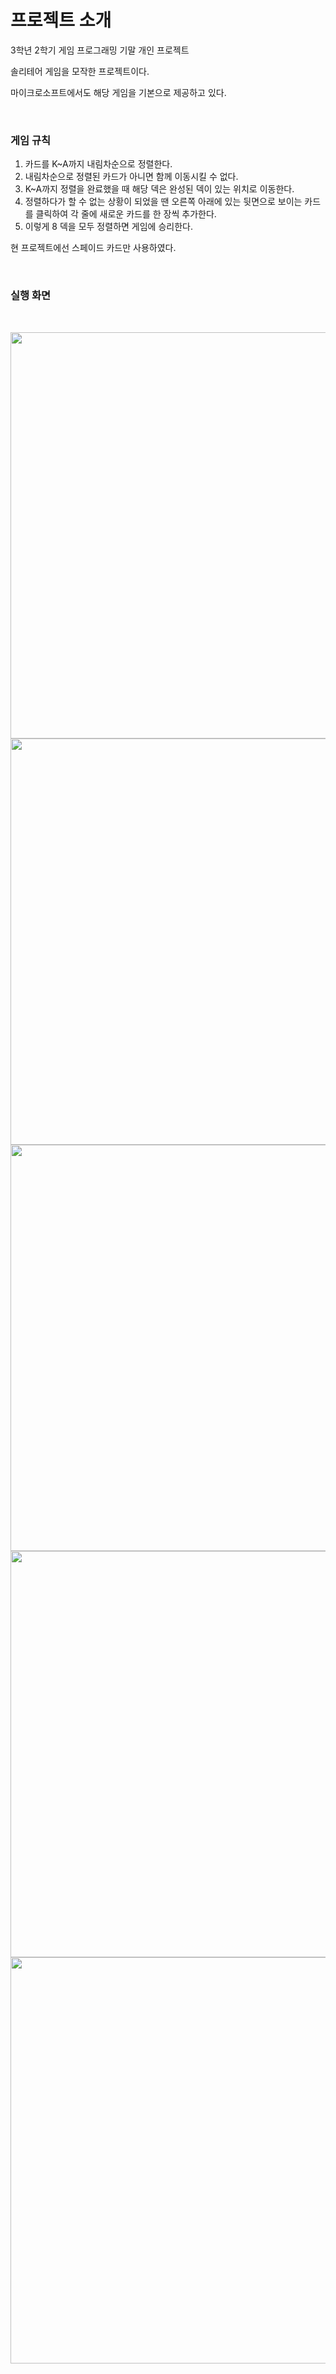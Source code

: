 # 프로젝트 소개

3학년 2학기 게임 프로그래밍 기말 개인 프로젝트

솔리테어 게임을 모작한 프로젝트이다.

마이크로소프트에서도 해당 게임을 기본으로 제공하고 있다.


</br>

### 게임 규칙

1. 카드를 K~A까지 내림차순으로 정렬한다.
2. 내림차순으로 정렬된 카드가 아니면 함께 이동시킬 수 없다.
3. K~A까지 정렬을 완료했을 때 해당 덱은 완성된 덱이 있는 위치로 이동한다.
4. 정렬하다가 할 수 없는 상황이 되었을 땐 오른쪽 아래에 있는 뒷면으로 보이는 카드를 클릭하여 각 줄에 새로운 카드를 한 장씩 추가한다.
5. 이렇게 8 덱을 모두 정렬하면 게임에 승리한다.

현 프로젝트에선 스페이드 카드만 사용하였다.



</br>

### 실행 화면

</br>

<p align = 'center'>
 <img src="https://user-images.githubusercontent.com/84331957/176471658-9ceb9b64-7b51-4fc7-b471-96c7023d81b0.png" width="650"/>
 <img src="https://user-images.githubusercontent.com/84331957/176471664-b528cae4-05b4-444e-8c23-8192ead139b0.png" width="650"/>
 <img src="https://user-images.githubusercontent.com/84331957/176471669-f5e722f5-af13-4bc5-9c9d-b196ff36e6be.png" width="650"/>
 <img src="https://user-images.githubusercontent.com/84331957/176471674-f820f811-8065-4f5c-b1a9-91de14e2e901.png" width="650"/>
 <img src="https://user-images.githubusercontent.com/84331957/176471679-a4673c20-1779-483c-97e9-a7f903899249.png" width="650"/>
</p>
